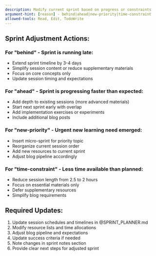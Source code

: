 ```yaml
---
description: Modify current sprint based on progress or constraints  
argument-hint: [reason] - behind|ahead|new-priority|time-constraint
allowed-tools: Read, Edit, TodoWrite
---
```

## Sprint Adjustment Actions:

### For "behind" - Sprint is running late:

- Extend sprint timeline by 3-4 days
- Simplify session content or reduce supplementary materials
- Focus on core concepts only
- Update session timing and expectations

### For "ahead" - Sprint is progressing faster than expected:

- Add depth to existing sessions (more advanced materials)
- Start next sprint early with overlap
- Add implementation exercises or experiments
- Include additional blog posts

### For "new-priority" - Urgent new learning need emerged:

- Insert micro-sprint for priority topic
- Reorganize current session order
- Add new resources to current sprint
- Adjust blog pipeline accordingly

### For "time-constraint" - Less time available than planned:

- Reduce session length from 2.5 to 2 hours
- Focus on essential materials only
- Defer supplementary resources
- Simplify blog requirements

## Required Updates:

1. Update session schedules and timelines in @SPRINT_PLANNER.md
2. Modify resource lists and time allocations
3. Adjust blog pipeline and expectations
4. Update success criteria if needed
5. Note changes in sprint notes section
6. Provide clear next steps for adjusted sprint
